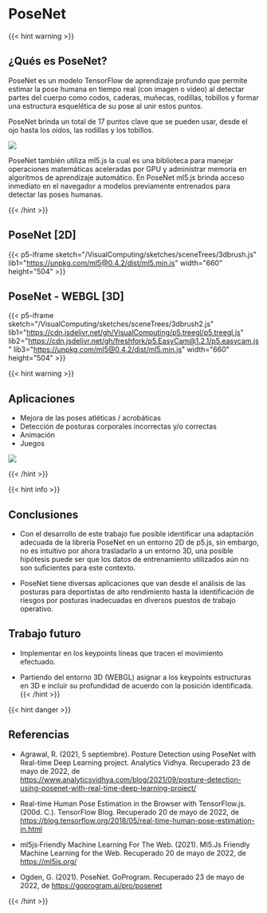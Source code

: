 # PoseNet

{{< hint warning >}} 
## ¿Qués es PoseNet?
PoseNet es un modelo TensorFlow de aprendizaje profundo que permite estimar la pose humana en tiempo real (con imagen o video) al detectar partes del cuerpo como codos, caderas, muñecas, rodillas, tobillos y formar una estructura esquelética de su pose al unir estos puntos.

PoseNet brinda un total de 17 puntos clave que se pueden usar, desde el ojo hasta los oídos, las rodillas y los tobillos.

<img src="/VisualComputing/sketches/sceneTrees/images/keypoints.png"/>

PoseNet también utiliza ml5.js la cual es una biblioteca para manejar operaciones matemáticas aceleradas por GPU y administrar memoria en algoritmos de aprendizaje automático. En PoseNet ml5.js brinda acceso inmediato en el navegador a modelos previamente entrenados para detectar las poses humanas.

{{< /hint >}} 
## PoseNet [2D]
{{< p5-iframe sketch="/VisualComputing/sketches/sceneTrees/3dbrush.js" lib1="https://unpkg.com/ml5@0.4.2/dist/ml5.min.js" width="660" height="504" >}}

## PoseNet - WEBGL [3D]
{{< p5-iframe sketch="/VisualComputing/sketches/sceneTrees/3dbrush2.js" lib1="https://cdn.jsdelivr.net/gh/VisualComputing/p5.treegl/p5.treegl.js" lib2="https://cdn.jsdelivr.net/gh/freshfork/p5.EasyCam@1.2.1/p5.easycam.js" lib3="https://unpkg.com/ml5@0.4.2/dist/ml5.min.js" width="660" height="504" >}}

{{< hint warning >}} 
## Aplicaciones
* Mejora de las poses atléticas / acrobáticas
* Detección de posturas corporales incorrectas y/o correctas
* Animación
* Juegos

<img src="/VisualComputing/sketches/sceneTrees/images/posenet.jpg"/>

{{< /hint >}}

{{< hint info >}} 

## Conclusiones
* Con el desarrollo de este trabajo fue posible identificar una adaptación adecuada de la librería PoseNet en un entorno 2D de p5.js, sin embargo, no es intuitivo por ahora trasladarlo a un entorno 3D, una posible hipótesis puede ser que los datos de entrenamiento utilizados aún no son suficientes para este contexto.  
 
* PoseNet tiene diversas aplicaciones que van desde el análisis de las posturas para deportistas de alto rendimiento hasta la identificación de riesgos por posturas inadecuadas en diversos puestos de trabajo operativo.
  

## Trabajo futuro
* Implementar en los keypoints líneas que tracen el movimiento efectuado.

* Partiendo del entorno 3D (WEBGL) asignar a los keypoints estructuras en 3D e incluir su profundidad de acuerdo con la posición identificada.
{{< /hint >}}

{{< hint danger >}} 

## Referencias
* Agrawal, R. (2021, 5 septiembre). Posture Detection using PoseNet with Real-time Deep Learning project. Analytics Vidhya. Recuperado 23 de mayo de 2022, de https://www.analyticsvidhya.com/blog/2021/09/posture-detection-using-posenet-with-real-time-deep-learning-project/

* Real-time Human Pose Estimation in the Browser with TensorFlow.js. (200d. C.). TensorFlow Blog. Recuperado 20 de mayo de 2022, de https://blog.tensorflow.org/2018/05/real-time-human-pose-estimation-in.html

* ml5js·Friendly Machine Learning For The Web. (2021). Ml5.Js Friendly Machine Learning for the Web. Recuperado 20 de mayo de 2022, de https://ml5js.org/

* Ogden, G. (2021). PoseNet. GoProgram. Recuperado 23 de mayo de 2022, de https://goprogram.ai/pro/posenet

{{< /hint >}}